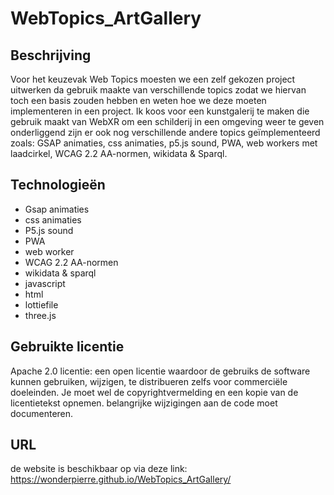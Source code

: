# WebTopics_ArtGallery

## Beschrijving

Voor het keuzevak Web Topics moesten we een zelf gekozen project uitwerken da gebruik maakte van verschillende topics zodat we hiervan toch een basis zouden hebben en weten hoe we deze moeten implementeren in een project.
Ik koos voor een kunstgalerij te maken die gebruik maakt van WebXR om een schilderij in een omgeving weer te geven onderliggend zijn er ook nog verschillende andere topics geïmplementeerd zoals: GSAP animaties, css animaties, p5.js sound, PWA, web workers met laadcirkel, WCAG 2.2 AA-normen, wikidata & Sparql. 

## Technologieën
- Gsap animaties
- css animaties
- P5.js sound
- PWA
- web worker
- WCAG 2.2 AA-normen
- wikidata & sparql
- javascript
- html
- lottiefile
- three.js

## Gebruikte licentie

Apache 2.0 licentie: een open licentie waardoor de gebruiks de software kunnen gebruiken, wijzigen, te distribueren zelfs voor commerciële doeleinden. Je moet wel de copyrightvermelding en een kopie van de licentietekst opnemen. belangrijke wijzigingen aan de code moet documenteren. 

## URL

de website is beschikbaar op via deze link: https://wonderpierre.github.io/WebTopics_ArtGallery/ 

